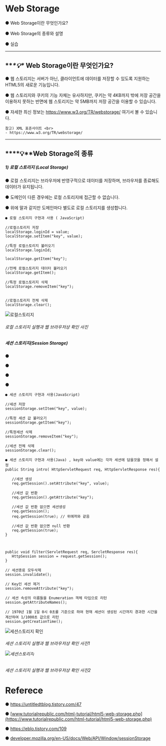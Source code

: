 # Web Storage

●  Web Storage이란 무엇인가요?   <BR>

● Web Storage의 종류와 설명<BR>

● 실습 <br>


------

## ***\*💡\** Web Storage이란 무엇인가요?

●  웹 스토리지는 서버가 아닌, 클라이언트에 데이터를 저장할 수 있도록 지원하는 HTML5의 새로운 기능입니다. <br>

● 웹 스토리지와 쿠키의 기능 자체는 유사하지만, 쿠키는 약 4KB까지 밖에 저장 공간을 이용하지 못하는 반면에 웹 스토리지는 약 5MB까지 저장 공간을 이용할 수 있습니다.<br>

●  자세한 최신 정보는 https://www.w3.org/TR/webstorage/ 여기서 볼 수 있습니다. <br>

```
참고) XML 표준사이트 <br>
- https://www.w3.org/TR/webstorage/ 
```

------

## ***\*💡\**Web Storage의 종류  

<h5> 1) 로컬 스토리지 (Local Storage)</h5>

  ● 로컬 스토리지는 브라우저에 반영구적으로 데이터를 저장하며, 브라우저를 종료해도 데이터가 유지됩니다.<br>

  ● 도메인이 다른 경우에는 로컬 스토리지에 접근할 수 없습니다. <br>

  ● 위에 말과 같지만 도메인마다 별도로 로컬 스토리지를 생성합니다. <BR>

 ```
 ● 로컬 스토리지 구현과 사용 ( JavaScript)
 
 //로컬스토리지 저장
localStorage.loginId = value;
localStorage.setItem("key", value);

//특정 로컬스토리지 불러오기
localStorage.loginId;

localStorage.getItem("key");

//전체 로컬스토리지 데이터 불러오기
localStorage.getItem(); 

//특정 로컬스토리지 삭제
localStorage.removeItem("key");


//로컬스토리지 전체 삭제
localStorage.clear();
 ```

![로컬스토리지](https://user-images.githubusercontent.com/52389219/126490778-1fc9913a-68ec-4ea9-822a-8282bce49e13.PNG) <H6>로컬 스토리지 실행과 웹 브라우저상 확인 사진<br>


<h5> 세션 스토리지(Session Storage) </h5>

  ● <br>

  ● <br>

  ● <br>

  ● <br>


 ```
 ● 세션 스토리지 구현과 사용(JavaScript)
 
//세션 저장
sessionStorage.setItem("key", value);

//특정 세션 값 불러오기
sessionStorage.getItem("key");

//특정세션 삭제
sessionStorage.removeItem("key");

//세션 전체 삭제
sessionStorage.clear();

● 세션 스토리지 구현과 사용(Java) , key와 value에는 각자 세션에 담을것을 정해서 설정
public String intro( HttpServletRequest req, HttpServletResponse res){

	//세션 생성
	req.getSession().setAttribute("key", value);

	//세션 값 반환
	req.getSession().getAttribute("key");

	//세션 값 반환 없으면 세션생성
	req.getSession();
	req.getSession(true); // 위에꺼와 같음
	
	//세션 값 반환 없으면 null 반환
	req.getSession(true); 
}



public void filter(ServletRequest req, SercletResponse res){
	HttpSession session = request.getSession();
}

// 세션종료 모두삭제
session.invalidate(); 

// Key인 세션 제거
session.removeAttribute("key"); 

// 세션 속성의 이름들을 Enumeration 객체 타입으로 리턴
session.getAttributeNames();  

// 1970년 1월 1일 0시 0초를 기준으로 하여 현재 세션이 생성된 시간까지 경과한 시간을 계산하여 1/1000초 값으로 리턴
session.getCreationTime();
 ```

  ![세션스토리지 확인](https://user-images.githubusercontent.com/52389219/126490901-b1fd2f22-1cb4-4cba-8117-924a0857a886.PNG)

 

<H6>세션 스토리지 실행과 웹 브라우저상 확인 사진1<br>

 

![세션스토리지](https://user-images.githubusercontent.com/52389219/126491030-8a2f31ca-176a-4241-8fb6-a52681d8c7e7.PNG)

  

<H6>세션 스토리지 실행과 웹 브라우저상 확인 사진2<br>

 

# Referece

● https://untitledtblog.tistory.com/47

● [www.tutorialrepublic.com/html-tutorial/html5-web-storage.php](https://www.tutorialrepublic.com/html-tutorial/html5-web-storage.php)

● https://eblo.tistory.com/109

● [developer.mozilla.org/en-US/docs/Web/API/Window/sessionStorage](https://developer.mozilla.org/en-US/docs/Web/API/Window/sessionStorage)


